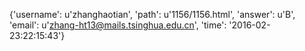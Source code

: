 {'username': u'zhanghaotian', 'path': u'1156/1156.html', 'answer': u'B', 'email': u'zhang-ht13@mails.tsinghua.edu.cn', 'time': '2016-02-23:22:15:43'}